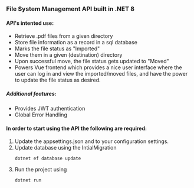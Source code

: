 ### File System Management API built in .NET 8

#### API's intented use:
- Retrieve .pdf files from a given directory
- Store file information as a record in a sql database
- Marks the file status as "Imported"
- Move them in a given (destination) directory
- Upon successful move, the file status gets updated to "Moved"
- Powers Vue frontend which provides a nice user interface where the user can log in and view the imported/moved files, and have the power to update the file status as desired.

##### Additional features:
- Provides JWT authentication
- Global Error Handling

#### In order to start using the API the following are required:

1. Update the appsettings.json and to your configuration settings.
2. Update database using the IntialMigration
    ```
    dotnet ef database update
    ```
3. Run the project using
    ```
    dotnet run
    ```